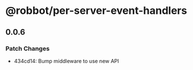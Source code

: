 # @robbot/per-server-event-handlers

## 0.0.6
### Patch Changes

- 434cd14: Bump middleware to use new API

